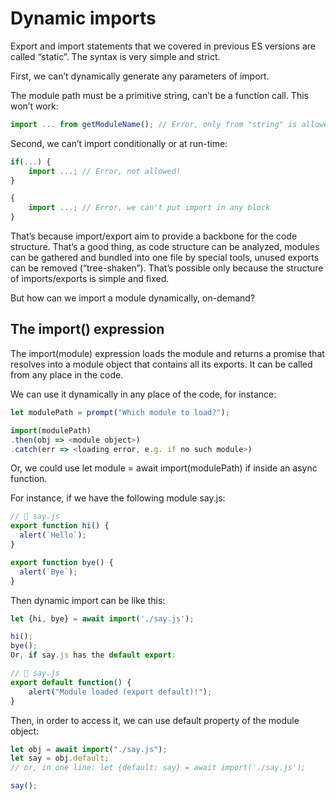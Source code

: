 # Dynamic imports

Export and import statements that we covered in previous ES versions are called “static”. The syntax is very simple and strict.

First, we can’t dynamically generate any parameters of import.

The module path must be a primitive string, can’t be a function call. This won’t work:

```js
import ... from getModuleName(); // Error, only from "string" is allowed
```

Second, we can’t import conditionally or at run-time:

```js
if(...) {
    import ...; // Error, not allowed!
}

{
    import ...; // Error, we can't put import in any block
}
```

That’s because import/export aim to provide a backbone for the code structure. That’s a good thing, as code structure can be analyzed, modules can be gathered and bundled into one file by special tools, unused exports can be removed (“tree-shaken”). That’s possible only because the structure of imports/exports is simple and fixed.

But how can we import a module dynamically, on-demand?

## The import() expression

The import(module) expression loads the module and returns a promise that resolves into a module object that contains all its exports. It can be called from any place in the code.

We can use it dynamically in any place of the code, for instance:

```js
let modulePath = prompt("Which module to load?");

import(modulePath)
.then(obj => <module object>)
.catch(err => <loading error, e.g. if no such module>)
```

Or, we could use let module = await import(modulePath) if inside an async function.

For instance, if we have the following module say.js:

```js
// 📁 say.js
export function hi() {
  alert(`Hello`);
}

export function bye() {
  alert(`Bye`);
}
```

Then dynamic import can be like this:

```js
let {hi, bye} = await import('./say.js');

hi();
bye();
Or, if say.js has the default export:

// 📁 say.js
export default function() {
    alert("Module loaded (export default)!");
}
```

Then, in order to access it, we can use default property of the module object:

```js
let obj = await import("./say.js");
let say = obj.default;
// or, in one line: let {default: say} = await import('./say.js');

say();
```
